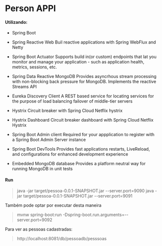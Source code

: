 # Person APPI



#### Utilizando:
- Spring Boot

- Spring Reactive Web
    Buil reactive applications with Spring WebFlux and Netty

- Spring Boot Actuator
    Supports build in(or custom) endpoints that lat you monitor and manage your application - such as application health,
metrics, sessions, etc.

- Spring Data Reactive MongoDB
    Provides asyncrhous stream processing with non-blocking back pressure for MongoDB. Implements the reactive Streams API


- Eureka Discovery Client
   A REST based service for locating services for the purpose of load balancing failover of middle-tier servers


- Hystrix
    Circuit breaker with Spring Cloud Netflix hystrix

- Hystrix Dashboard
    Circuit breaker dashboard with Spring Cloud Netflix Hystrix

- Spring Boot Admin client
    Required for your appplication to register with a Spring Boot Admin Server instance

- Spring Boot DevTools
    Provides fast applications restarts, LiveReload, and configurations for enhanced development experience


- Embedded MongoDB database
    Provides a platform neutral way for running MongoDB in unit tests


#### Run

> java -jar target/pessoa-0.0.1-SNAPSHOT.jar --server.port=9090
> java -jar target/pessoa-0.0.1-SNAPSHOT.jar --server.port=9091


Também pode optar por executar desta maneira
> mvnw spring-boot:run -Dspring-boot.run.arguments=--server.port=9092


Para ver as pessoas cadastradas:

> http://localhost:8081/db/pessoadb/pesssoas